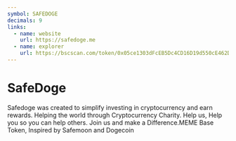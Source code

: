 ```yaml
---
symbol: SAFEDOGE
decimals: 9
links:
  - name: website
    url: https://safedoge.me
  - name: explorer
    url: https://bscscan.com/token/0x05ce1303dFcEB5Dc4CD16D19d550cE462D11783c
---
```


# SafeDoge

Safedoge was created to simplify investing in cryptocurrency and earn rewards. Helping the world through Cryptocurrency Charity. Help us, Help you so you can help others. Join us and make a Difference.MEME Base Token, Inspired by Safemoon and Dogecoin
